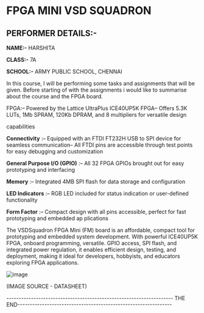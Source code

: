 # FPGA MINI VSD SQUADRON
## PERFORMER DETAILS:-
**NAME:-** HARSHITA

**CLASS:-** 7A

**SCHOOL:-** ARMY PUBLIC SCHOOL, CHENNAI

In this course, I will be performing some tasks and assignments that will be given. Before starting of with the assignments i would like to summarise about the course and the FPGA board.

 FPGA:– Powered by the Lattice UltraPlus ICE40UP5K FPGA– Offers 5.3K LUTs, 1Mb SPRAM, 120Kb DPRAM, and 8 multipliers for versatile design
 
 capabilities
 
**Connectivity** :– Equipped with an FTDI FT232H USB to SPI device for seamless communication– All FTDI pins are accessible through test points for easy debugging and customization
 
**General Purpose I/O (GPIO)** :– All 32 FPGA GPIOs brought out for easy prototyping and interfacing
 
**Memory** :– Integrated 4MB SPI flash for data storage and configuration
 
**LED Indicators** :– RGB LED included for status indication or user-defined functionality
 
**Form Factor** :– Compact design with all pins accessible, perfect for fast prototyping and embedded ap
plications

The VSDSquadron FPGA Mini (FM) board is an affordable, compact tool for prototyping and embedded system development. With powerful ICE40UP5K FPGA, onboard programming, versatile. GPIO access, SPI flash, and integrated power regulation, it enables efficient design, testing, and deployment, making it ideal for developers, hobbyists, and educators exploring FPGA applications.

![image](https://github.com/user-attachments/assets/444164c0-e998-4c5f-97dd-715ea4135f22)

(IMAGE SOURCE - DATASHEET)

-------------------------------------------------------------------- THE END---------------------------------------------------------------
